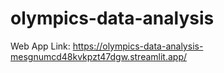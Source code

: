 # olympics-data-analysis

Web App Link: https://olympics-data-analysis-mesgnumcd48kvkpzt47dgw.streamlit.app/
